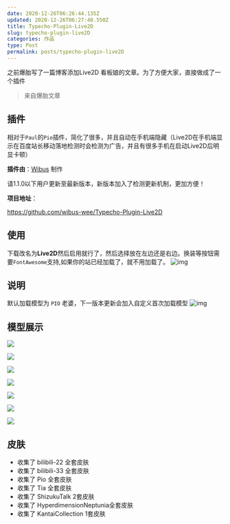 ```yaml
---
date: 2020-12-26T06:26:44.135Z
updated: 2020-12-26T06:27:40.550Z
title: Typecho-Plugin-Live2D
slug: typecho-plugin-live2D
categories: 作品
type: Post
permalink: posts/typecho-plugin-live2D
---
```



之前爆胎写了一篇博客添加Live2D 看板娘的文章。为了方便大家，直接做成了一个插件

> 来自爆胎文章
 

## 插件

相对于`Paul`的`Pio`插件，简化了很多，并且自动在手机端隐藏（Live2D在手机端显示在百度站长移动落地检测时会检测为广告，并且有很多手机在启动Live2D后明显卡顿）

**插件由**：<a class="Pshake" href="https://blog.iucky.cn">Wibus</a> 制作

请1.1.0以下用户更新至最新版本，新版本加入了检测更新机制，更加方便！

**项目地址**： 

https://github.com/wibus-wee/Typecho-Plugin-Live2D

 

## 使用

下载改名为**Live2D**然后启用就行了，然后选择放在左边还是右边。换装等按钮需要`FontAwesome`支持,如果你的站已经加载了，就不用加载了。
![img](https://gitee.com/baotai/img/raw/master/img/image-20201019142210321.png)

## 说明

默认加载模型为 `PIO` 老婆，下一版本更新会加入自定义首次加载模型
![img](https://gitee.com/baotai/img/raw/master/img/photo.png)

## 模型展示

![ ](https://gitee.com/baotai/img/raw/master/img/photo1.png)

![ ](https://gitee.com/baotai/img/raw/master/img/photopio.png)

![ ](https://gitee.com/baotai/img/raw/master/img/photo2.png)

![ ](https://gitee.com/baotai/img/raw/master/img/photo3.png)

![  ](https://gitee.com/baotai/img/raw/master/img/photo4.png)

![ ](https://gitee.com/baotai/img/raw/master/img/photo5.png)

![ ](https://gitee.com/baotai/img/raw/master/img/photo7.png)


## 皮肤

- 收集了 bilibili-22 全套皮肤
- 收集了 bilibili-33 全套皮肤
- 收集了 Pio 全套皮肤
- 收集了 Tia 全套皮肤
- 收集了 ShizukuTalk 2套皮肤
- 收集了 HyperdimensionNeptunia全套皮肤
- 收集了 KantaiCollection 1套皮肤